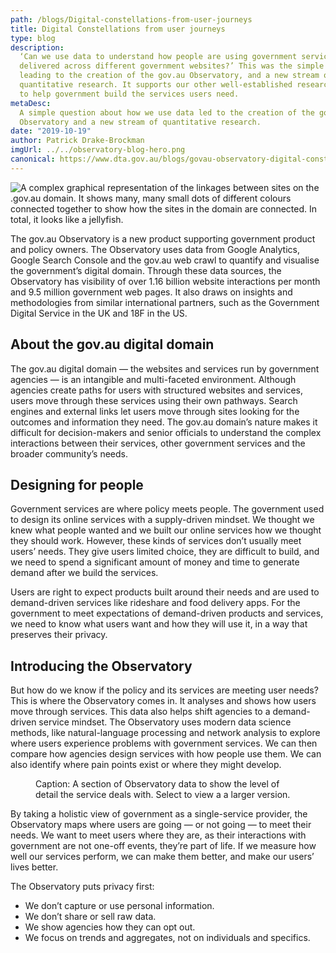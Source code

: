 ```yaml
---
path: /blogs/Digital-constellations-from-user-journeys
title: Digital Constellations from user journeys
type: blog
description:
  ‘Can we use data to understand how people are using government services
  delivered across different government websites?’ This was the simple question
  leading to the creation of the gov.au Observatory, and a new stream of
  quantitative research. It supports our other well-established research methods
  to help government build the services users need.
metaDesc:
  A simple question about how we use data led to the creation of the gov.au
  Observatory and a new stream of quantitative research.
date: "2019-10-19"
author: Patrick Drake-Brockman
imgUrl: ../../observatory-blog-hero.png
canonical: https://www.dta.gov.au/blogs/govau-observatory-digital-constellations-user-journeys
---
```


<img class="au-responsive-media img-shadow" src="../../observatory-blog-hero.png" alt="A complex graphical representation of the linkages between sites on the .gov.au domain. It shows many, many small dots of different colours connected together to show how the sites in the domain are connected. In total, it looks like a jellyfish.">

The gov.au Observatory is a new product supporting government product and policy
owners. The Observatory uses data from Google Analytics, Google Search Console
and the gov.au web crawl to quantify and visualise the government’s digital
domain. Through these data sources, the Observatory has visibility of over 1.16
billion website interactions per month and 9.5 million government web pages. It
also draws on insights and methodologies from similar international partners,
such as the Government Digital Service in the UK and 18F in the US.

## About the gov.au digital domain

The gov.au digital domain — the websites and services run by government agencies
— is an intangible and multi-faceted environment. Although agencies create paths
for users with structured websites and services, users move through these
services using their own pathways. Search engines and external links let users
move through sites looking for the outcomes and information they need. The
gov.au domain’s nature makes it difficult for decision-makers and senior
officials to understand the complex interactions between their services, other
government services and the broader community’s needs.

## Designing for people

Government services are where policy meets people. The government used to design
its online services with a supply-driven mindset. We thought we knew what people
wanted and we built our online services how we thought they should work.
However, these kinds of services don’t usually meet users’ needs. They give
users limited choice, they are difficult to build, and we need to spend a
significant amount of money and time to generate demand after we build the
services.

Users are right to expect products built around their needs and are used to
demand-driven services like rideshare and food delivery apps. For the government
to meet expectations of demand-driven products and services, we need to know
what users want and how they will use it, in a way that preserves their privacy.

## Introducing the Observatory

But how do we know if the policy and its services are meeting user needs? This
is where the Observatory comes in. It analyses and shows how users move through
services. This data also helps shift agencies to a demand-driven service
mindset. The Observatory uses modern data science methods, like natural-language
processing and network analysis to explore where users experience problems with
government services. We can then compare how agencies design services with how
people use them. We can also identify where pain points exist or where they
might develop.

<figure class="mt-1">
<a data-entity-type="" data-entity-uuid="" href="https://dta-www-drupal-20180130215411153400000001.s3.ap-southeast-2.amazonaws.com/s3fs-public/images/content/observatory-zoomed.png"><img alt="" data-entity-type="" data-entity-uuid="" src="https://dta-www-drupal-20180130215411153400000001.s3.ap-southeast-2.amazonaws.com/s3fs-public/images/content/observatory-zoomed-small.png"></a>
<figcaption class="max-42">Caption: A section of Observatory data to show the level of detail the service
deals with. Select to view a a larger version.
</figcaption>
</figure>

By taking a holistic view of government as a single-service provider, the
Observatory maps where users are going — or not going — to meet their needs. We
want to meet users where they are, as their interactions with government are not
one-off events, they’re part of life. If we measure how well our services
perform, we can make them better, and make our users’ lives better.

The Observatory puts privacy first:

- We don’t capture or use personal information.
- We don’t share or sell raw data.
- We show agencies how they can opt out.
- We focus on trends and aggregates, not on individuals and specifics.
